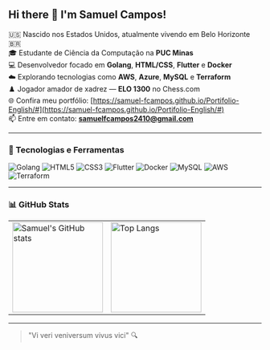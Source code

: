## Hi there 👋 I'm Samuel Campos!

🇺🇸 Nascido nos Estados Unidos, atualmente vivendo em Belo Horizonte 🇧🇷  
🎓 Estudante de Ciência da Computação na **PUC Minas**  
💻 Desenvolvedor focado em **Golang**, **HTML/CSS**, **Flutter** e **Docker**  
☁️ Explorando tecnologias como **AWS**, **Azure**, **MySQL** e **Terraform**  
♟️ Jogador amador de xadrez — **ELO 1300** no Chess.com  
🌐 Confira meu portfólio: [https://samuel-fcampos.github.io/Portifolio-English/#](https://samuel-fcampos.github.io/Portifolio-English/#)  
📫 Entre em contato: **samuelfcampos2410@gmail.com**

---

### 🚀 Tecnologias e Ferramentas

![Golang](https://img.shields.io/badge/-Golang-00ADD8?style=flat&logo=go&logoColor=white)
![HTML5](https://img.shields.io/badge/-HTML5-E34F26?style=flat&logo=html5&logoColor=white)
![CSS3](https://img.shields.io/badge/-CSS3-1572B6?style=flat&logo=css3)
![Flutter](https://img.shields.io/badge/-Flutter-02569B?style=flat&logo=flutter&logoColor=white)
![Docker](https://img.shields.io/badge/-Docker-2496ED?style=flat&logo=docker&logoColor=white)
![MySQL](https://img.shields.io/badge/-MySQL-4479A1?style=flat&logo=mysql&logoColor=white)
![AWS](https://img.shields.io/badge/-AWS-232F3E?style=flat&logo=amazon-aws)
![Terraform](https://img.shields.io/badge/-Terraform-844FBA?style=flat&logo=terraform)

---

### 📊 GitHub Stats

<table>
  <tr>
    <td>
      <img height = "180em" src="https://github-readme-stats.vercel.app/api?username=Samuel-FCampos&show_icons=true&theme=dark" alt="Samuel's GitHub stats"/>
    </td>
    <td>
      <img height = "180em" src="https://github-readme-stats.vercel.app/api/top-langs/?username=Samuel-FCampos&layout=compact&theme=dark" alt="Top Langs"/>
    </td>
  </tr>
</table>

---

> "Vi veri veniversum vivus vici" 🔍
